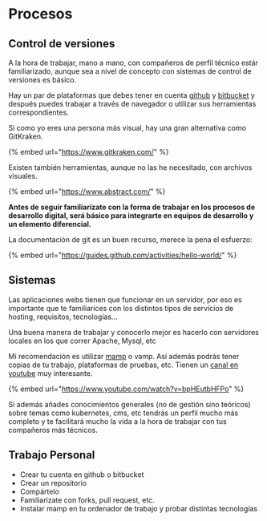 # Procesos

## Control de versiones

A la hora de trabajar, mano a mano, con compañeros de perfil técnico estár familiarizado, aunque sea a nivel de concepto con sistemas de control de versiones es básico.

Hay un par de plataformas que debes tener en cuenta [github](https://github.com/) y [bitbucket](https://bitbucket.org/) y después puedes trabajar a través de navegador o utilizar sus herramientas correspondientes.

Si como yo eres una persona más visual, hay una gran alternativa como GitKraken.

{% embed url="https://www.gitkraken.com/" %}

Existen también herramientas, aunque no las he necesitado, con archivos visuales.

{% embed url="https://www.abstract.com/" %}

**Antes de seguir familiarízate con la forma de trabajar en los procesos de desarrollo digital, será básico para integrarte en equipos de desarrollo y un elemento diferencial.**

La documentación de git es un buen recurso, merece la pena el esfuerzo:

{% embed url="https://guides.github.com/activities/hello-world/" %}

## Sistemas

Las aplicaciones webs tienen que funcionar en un servidor, por eso es importante que te familiarices con los distintos tipos de servicios de hosting, requisitos, tecnologías…

Una buena manera de trabajar y conocerlo mejor es hacerlo con servidores locales en los que correr Apache, Mysql, etc

Mi recomendación es utilizar [mamp](https://www.mamp.info) o vamp. Así además podrás tener copias de tu trabajo, plataformas de pruebas, etc. Tienen un [canal en youtube](https://www.youtube.com/user/mampTV1) muy interesante.

{% embed url="https://www.youtube.com/watch?v=bpHEutbHFPo" %}



Si además añades conocimientos generales \(no de gestión sino teóricos\) sobre temas como kubernetes, cms, etc tendrás un perfil mucho más completo y te facilitará mucho la vida a la hora de trabajar con tus compañeros más técnicos.

## Trabajo Personal

* Crear tu cuenta en github o bitbucket
* Crear un repositorio
* Compártelo
* Familiarízate con forks, pull request, etc.
* Instalar mamp en tu ordenador de trabajo y probar distintas tecnologías

